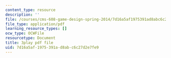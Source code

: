 ```yaml
---
content_type: resource
description: ''
file: /courses/cms-608-game-design-spring-2014/7d16a5af1975391ad8abc6c27d2e7fe9_1506650.pdf
file_type: application/pdf
learning_resource_types: []
ocw_type: OCWFile
resourcetype: Document
title: 3play pdf file
uid: 7d16a5af-1975-391a-d8ab-c6c27d2e7fe9
---
```

